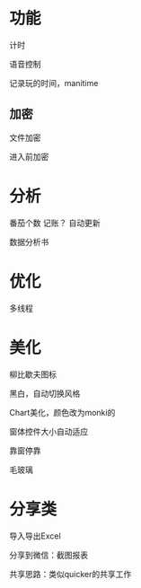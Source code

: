 # 功能

计时

语音控制

记录玩的时间，manitime



## 加密

文件加密

进入前加密



# 分析

番茄个数
记账？
自动更新

数据分析书



# 优化

多线程

# 美化

柳比歇夫图标

黑白，自动切换风格  

Chart美化，颜色改为monki的

窗体控件大小自动适应

靠窗停靠

毛玻璃





# 分享类

导入导出Excel 

分享到微信：截图报表

共享思路：类似quicker的共享工作





